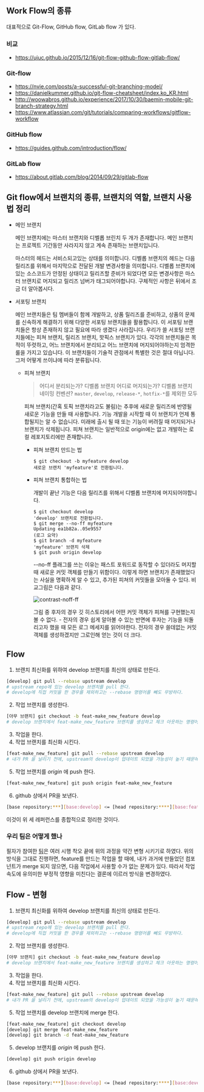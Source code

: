 ## Work Flow의 종류

대표적으로 Git-Flow, GitHub flow, GitLab flow 가 있다.

### 비교

-  https://ujuc.github.io/2015/12/16/git-flow-github-flow-gitlab-flow/ 

### Git-flow

- https://nvie.com/posts/a-successful-git-branching-model/
- https://danielkummer.github.io/git-flow-cheatsheet/index.ko_KR.html
- http://woowabros.github.io/experience/2017/10/30/baemin-mobile-git-branch-strategy.html
- https://www.atlassian.com/git/tutorials/comparing-workflows/gitflow-workflow

### GitHub flow

- https://guides.github.com/introduction/flow/ 

### GitLab flow

-  https://about.gitlab.com/blog/2014/09/29/gitlab-flow



## Git flow에서 브랜치의 종류, 브랜치의 역할, 브랜치 사용법 정리

- 메인 브랜치

    메인 브랜치에는 마스터 브랜치와 디벨롭 브린치 두 개가 존재합니다. 메인 브랜치는 프로젝트 기간동안 사라지지 않고 계속 존재하는 브랜치입니다. 

    마스터의 헤드는 서비스되고있는 상태를 의미합니다. 디벨롭 브랜치의 헤드는 다음 릴리즈를 위해서 마지막으로 전달된 개발 변경사항을 의미합니다. 디벨롭 브랜치에있는 소스코드가 안정된 상태이고 릴리즈할 준비가 되었다면 모든 변경사항은 마스터 브랜치로 머지되고 릴리즈 넘버가 태그되어야합니다. 구체적인 사항은 뒤에서 조금 더 알아봅시다.

- 서포팅 브랜치

    메인 브랜치들은 팀 멤버들이 함께 개발하고, 상품 릴리즈를 준비하고, 상품의 문제를 신속하게 해결하기 위해 다양한 서포팅 브랜치들을 활용합니다. 이 서포팅 브랜치들은 항상 존재하지 않고 필요에 따라 생겼다 사라집니다. 우리가 쓸 서포팅 브랜치들에는 피쳐 브랜치, 릴리즈 브랜치, 핫픽스 브랜치가 있다. 각각의 브랜치들은 목적이 뚜렷하고, 어느 브랜치에서 분리되고 어느 브랜치에 머지되어야하는지 엄격한 룰을 가지고 있습니다. 이 브랜치들이 기술적 관점에서 특별한 것은 절대 아닙니다. 그저 어떻게 쓰이냐에 따라 분류됩니다.

    - 피쳐 브랜치

        > 어디서 분리되는가? 디벨롭 브랜치
        > 어디로 머지되는가? 디벨롭 브랜치
        > 네이밍 컨벤션? `master`, `develop`, `release-*`, `hotfix-*`를 제외한 모두

        피쳐 브랜치(간혹 토픽 브랜치라고도 불림)는 추후에 새로운 릴리즈에 반영될 새로운 기능을 만들 때 사용합니다. 기능 개발을 시작할 때 이 브랜치가 언제 통합될지는 알 수 없습니다. 미래에 출시 될 때 또는 기능이 버려질 때 머지되거나 브랜치가 삭제됩니다. 피쳐 브랜치는 일반적으로 origin에는 없고 개발하는 로컬 레포지토리에만 존재합니다.
        - 피쳐 브랜치 만드는 법
            ```
            $ git checkout -b myfeature develop
            새로운 브랜치 'myfeature'로 전환됩니다.
            ```
        - 피쳐 브랜치 통합하는 법

            개발이 끝난 기능은 다음 릴리즈를 위해서 디벨롭 브랜치에 머지되어야합니다.
            ```
            $ git checkout develop
            'develop' 브랜치로 전환됩니다.
            $ git merge --no-ff myfeature
            Updating ea1b82a..05e9557
            (로그 요약)
            $ git branch -d myfeature
            'myfeature' 브랜치 삭제
            $ git push origin develop
            ```

            --no-ff 플래그를 쓰는 이유는 패스트 포워드로 동작할 수 있더라도 머지할 때 새로운 커밋 객체를 만들기 위함이다. 이렇게 하면 브랜치가 존재했었다는 사실을 명확하게 알 수 있고, 추가된 피쳐의 커밋들을 모아둘 수 있다. 비교그림은 다음과 같다.

            ![contrast-noff-ff](https://nvie.com/img/merge-without-ff@2x.png)

            그림 중 후자의 경우 깃 히스토리에서 어떤 커밋 객체가 피쳐를 구현했는지 볼 수 없다. - 전자의 경우 쉽게 알아볼 수 있는 반면에 후자는 기능을 되돌리고자 했을 때 모든 로그 메세지를 읽어야한다. 전자의 경우 쓸데없는 커밋 객체를 생성하겠지만 그로인해 얻는 것이 더 크다.



## Flow

1. 브랜치 최신화를 위하여 develop 브랜치를 최신의 상태로 만든다.

```bash
[develop] git pull --rebase upstream develop
# upstream repo에 있는 develop 브랜치를 pull 한다.
# develop에 직접 커밋을 한 경우를 제외하고는 --rebase 명령어를 빼도 무방하다.
```

2. 작업 브랜치를 생성한다.

```bash
[아무 브랜치] git checkout -b feat-make_new_feature develop
# develop 브랜치에서 feat-make_new_feature 브랜치를 생성하고 체크 아웃하는 명령어.
```

3. 작업을 한다.
4. 작업 브랜치를 최신화 시킨다.

```bash
[feat-make_new_feature] git pull --rebase upstream develop
# 내가 PR 을 날리기 전에, upstream의 develop이 업데이트 되었을 가능성이 높기 때문에, rebase를 먼저 해준다.
```

5. 작업 브랜치를 *origin* 에 push 한다.

```bash
[feat-make_new_feature] git push origin feat-make_new_feature
```

6. github 상에서 PR을 보낸다.

```bash
[base repository:***][base:develop] <= [head repository:****][base:feat-make_new_feature]
```

이것이 위 세 레퍼런스를 종합적으로 정리한 것이다.

### 우리 팀은 어떻게 했나

필자가 참여한 [팀](https://github.com/connect-foundation/2019-03)은 여러 시행 착오 끝에 위의 과정을 약간 변형 시키기로 하였다. 위의 방식을 그대로 진행하면, feature를 만드는 작업을 할 때에, 내가 과거에 만들었던 컴포넌트가 merge 되지 않으면, 다음 작업에서 사용할 수가 없는 문제가 있다. 따라서 작업 속도에 유의미한 부정적 영향을 미친다는 결론에 이르러 방식을 변경하였다.

## Flow - 변형

1. 브랜치 최신화를 위하여 develop 브랜치를 최신의 상태로 만든다.

```bash
[develop] git pull --rebase upstream develop
# upstream repo에 있는 develop 브랜치를 pull 한다.
# develop에 직접 커밋을 한 경우를 제외하고는 --rebase 명령어를 빼도 무방하다.
```

2. 작업 브랜치를 생성한다.

```bash
[아무 브랜치] git checkout -b feat-make_new_feature develop
# develop 브랜치에서 feat-make_new_feature 브랜치를 생성하고 체크 아웃하는 명령어.
```

3. 작업을 한다.
4. 작업 브랜치를 최신화 시킨다.

```bash
[feat-make_new_feature] git pull --rebase upstream develop
# 내가 PR 을 날리기 전에, upstream의 develop이 업데이트 되었을 가능성이 높기 때문에, rebase를 먼저 해준다.
```

5. 작업 브랜치를 develop 브랜치에 merge 한다.

```bash
[feat-make_new_feature] git checkout develop
[develop] git merge feat-make_new_feature
[develop] git branch -d feat-make_new_feature
```

5. develop 브랜치를 *origin* 에 push 한다.

```bash
[develop] git push origin develop
```

6. github 상에서 PR을 보낸다.

```bash
[base repository:***][base:develop] <= [head repository:****][base:develop]
```